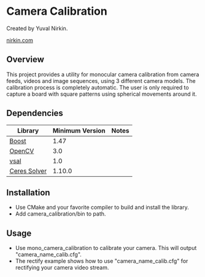 # Camera Calibration
Created by Yuval Nirkin.

[nirkin.com](http://www.nirkin.com/)

## Overview
This project provides a utility for monocular camera calibration from camera feeds, videos and image sequences, using 3 different camera models. The calibration process is completely automatic. The user is only required to capture a board with square patterns using spherical movements around it.

## Dependencies
| Library                                                            | Minimum Version | Notes                                    |
|--------------------------------------------------------------------|-----------------|------------------------------------------|
| [Boost](http://www.boost.org/)                                     | 1.47            |                                          |
| [OpenCV](http://opencv.org/)                                       | 3.0             |                                          |
| [vsal](https://github.com/YuvalNirkin/vsal)                        | 1.0             |                                          |
| [Ceres Solver](https://github.com/ceres-solver/ceres-solver)       | 1.10.0          |                                          |

## Installation
- Use CMake and your favorite compiler to build and install the library.
- Add camera_calibration/bin to path.

## Usage
- Use mono_camera_calibration to calibrate your camera. This will output "camera_name_calib.cfg".
- The rectify example shows how to use "camera_name_calib.cfg" for rectifying your camera video stream.
